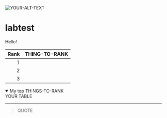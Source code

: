 <picture>
<source media="(prefers-color-scheme: dark)" srcset="YOUR-DARKMODE-IMAGE">
<source media="(prefers-color-scheme: light)" srcset="YOUR-LIGHTMODE-IMAGE">
<img alt="YOUR-ALT-TEXT" src="YOUR-DEFAULT-IMAGE">
</picture>

# labtest
Hello!


| Rank | THING-TO-RANK |
|-----:|---------------|
|     1|               |
|     2|               |
|     3|               |



<details open>
<summary>My top THINGS-TO-RANK</summary>
YOUR TABLE
</details>


---
> QUOTE
